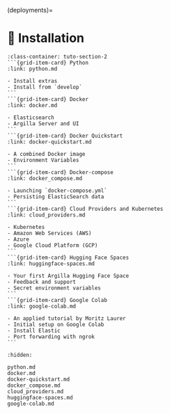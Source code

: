 (deployments)=
# 🔧 Installation

````{grid}  1 1 3 3
:class-container: tuto-section-2
```{grid-item-card} Python
:link: python.md

- Install extras
- Install from `develop`
```
```{grid-item-card} Docker
:link: docker.md

- Elasticsearch
- Argilla Server and UI
```
```{grid-item-card} Docker Quickstart
:link: docker-quickstart.md

- A combined Docker image
- Environment Variables
```
```{grid-item-card} Docker-compose
:link: docker_compose.md

- Launching `docker-compose.yml`
- Persisting ElasticSearch data
```
```{grid-item-card} Cloud Providers and Kubernetes
:link: cloud_providers.md

- Kubernetes
- Amazon Web Services (AWS)
- Azure
- Google Cloud Platform (GCP)
```
```{grid-item-card} Hugging Face Spaces
:link: huggingface-spaces.md

- Your first Argilla Hugging Face Space
- Feedback and support
- Secret environment variables
```
```{grid-item-card} Google Colab
:link: google-colab.md

- An applied tutorial by Moritz Laurer
- Initial setup on Google Colab
- Install Elastic
- Port forwarding with ngrok
```
````

```{toctree}
:hidden:

python.md
docker.md
docker-quickstart.md
docker_compose.md
cloud_providers.md
huggingface-spaces.md
google-colab.md
```